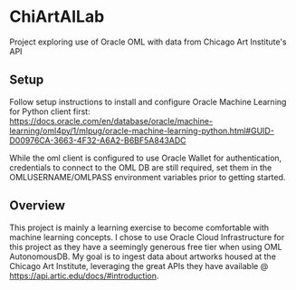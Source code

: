 # ChiArtAILab
Project exploring use of Oracle OML with data from Chicago Art Institute's API

## Setup
Follow setup instructions to install and configure Oracle Machine Learning for Python client first: https://docs.oracle.com/en/database/oracle/machine-learning/oml4py/1/mlpug/oracle-machine-learning-python.html#GUID-D00976CA-3663-4F32-A6A2-B6BF5A843ADC

While the oml client is configured to use Oracle Wallet for authentication, credentials to connect to the OML DB are still required, set them in the OMLUSERNAME/OMLPASS environment variables prior to getting started.

## Overview
This project is mainly a learning exercise to become comfortable with machine learning concepts. I chose to use Oracle Cloud Infrastructure for this project as they have a seemingly generous free tier when using OML AutonomousDB.
My goal is to ingest data about artworks housed at the Chicago Art Institute, leveraging the great APIs they have available @ https://api.artic.edu/docs/#introduction.

